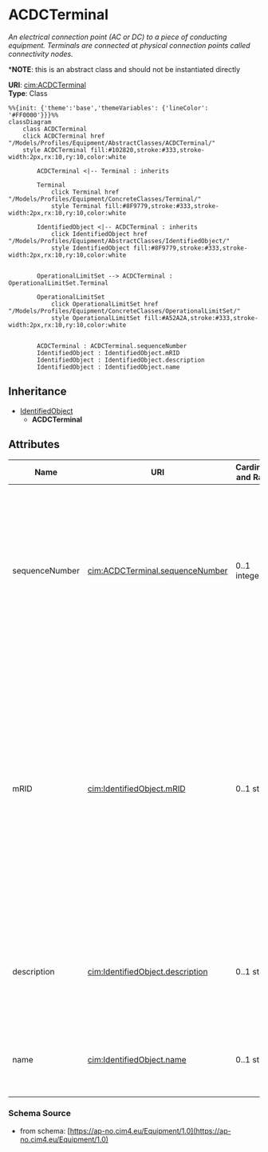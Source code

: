 # ACDCTerminal

_An electrical connection point (AC or DC) to a piece of conducting equipment. Terminals are connected at physical connection points called connectivity nodes._

*__NOTE__: this is an abstract class and should not be instantiated directly

**URI**: [cim:ACDCTerminal](https://cim.ucaiug.io/ns#ACDCTerminal)<br />
**Type**: Class

```mermaid
%%{init: {'theme':'base','themeVariables': {'lineColor': '#FF0000'}}}%%
classDiagram
    class ACDCTerminal
    click ACDCTerminal href "/Models/Profiles/Equipment/AbstractClasses/ACDCTerminal/"
    style ACDCTerminal fill:#102820,stroke:#333,stroke-width:2px,rx:10,ry:10,color:white

        ACDCTerminal <|-- Terminal : inherits

        Terminal
            click Terminal href "/Models/Profiles/Equipment/ConcreteClasses/Terminal/"
            style Terminal fill:#8F9779,stroke:#333,stroke-width:2px,rx:10,ry:10,color:white
     
        IdentifiedObject <|-- ACDCTerminal : inherits
            click IdentifiedObject href "/Models/Profiles/Equipment/AbstractClasses/IdentifiedObject/"
            style IdentifiedObject fill:#8F9779,stroke:#333,stroke-width:2px,rx:10,ry:10,color:white


        OperationalLimitSet --> ACDCTerminal : OperationalLimitSet.Terminal

        OperationalLimitSet
            click OperationalLimitSet href "/Models/Profiles/Equipment/ConcreteClasses/OperationalLimitSet/"
            style OperationalLimitSet fill:#A52A2A,stroke:#333,stroke-width:2px,rx:10,ry:10,color:white


        ACDCTerminal : ACDCTerminal.sequenceNumber
        IdentifiedObject : IdentifiedObject.mRID
        IdentifiedObject : IdentifiedObject.description
        IdentifiedObject : IdentifiedObject.name
```

## Inheritance
* [IdentifiedObject](/Models/Profiles/Equipment/AbstractClasses/IdentifiedObject/)
    * **ACDCTerminal**

## Attributes
| Name | URI | Cardinality and Range | Description | Inheritance |
| ---  | --- | --- | --- | --- |
| sequenceNumber | [cim:ACDCTerminal.sequenceNumber](https://cim.ucaiug.io/ns#ACDCTerminal.sequenceNumber) | 0..1 integer | The orientation of the terminal connections for a multiple terminal conducting equipment.  The sequence numbering starts with 1 and additional terminals should follow in increasing order.   The first terminal is the starting point for a two terminal branch. | direct |
| mRID | [cim:IdentifiedObject.mRID](https://cim.ucaiug.io/ns#IdentifiedObject.mRID) | 0..1 string | Master resource identifier issued by a model authority. The mRID is unique within an exchange context. Global uniqueness is easily achieved by using a UUID, as specified in RFC 4122, for the mRID. The use of UUID is strongly recommended.For CIMXML data files in RDF syntax conforming to IEC 61970-552, the mRID is mapped to rdf:ID or rdf:about attributes that identify CIM object elements. | IdentifiedObject |
| description | [cim:IdentifiedObject.description](https://cim.ucaiug.io/ns#IdentifiedObject.description) | 0..1 string | The description is a free human readable text describing or naming the object. It may be non unique and may not correlate to a naming hierarchy. | IdentifiedObject |
| name | [cim:IdentifiedObject.name](https://cim.ucaiug.io/ns#IdentifiedObject.name) | 0..1 string | The name is any free human readable and possibly non unique text naming the object. | IdentifiedObject |

### Schema Source
* from schema: [https://ap-no.cim4.eu/Equipment/1.0](https://ap-no.cim4.eu/Equipment/1.0)
